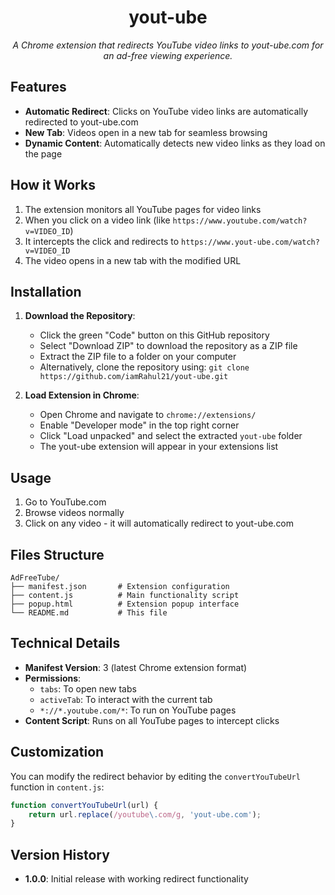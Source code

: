 <div align="center">

# yout-ube

<em>A Chrome extension that redirects YouTube video links to yout-ube.com for an ad-free viewing experience.</em>

</div>

## Features

- **Automatic Redirect**: Clicks on YouTube video links are automatically redirected to yout-ube.com
- **New Tab**: Videos open in a new tab for seamless browsing
- **Dynamic Content**: Automatically detects new video links as they load on the page

## How it Works

1. The extension monitors all YouTube pages for video links
2. When you click on a video link (like `https://www.youtube.com/watch?v=VIDEO_ID`)
3. It intercepts the click and redirects to `https://www.yout-ube.com/watch?v=VIDEO_ID`
4. The video opens in a new tab with the modified URL

## Installation

1. **Download the Repository**:
   - Click the green "Code" button on this GitHub repository
   - Select "Download ZIP" to download the repository as a ZIP file
   - Extract the ZIP file to a folder on your computer
   - Alternatively, clone the repository using: `git clone https://github.com/iamRahul21/yout-ube.git`

2. **Load Extension in Chrome**:
   - Open Chrome and navigate to `chrome://extensions/`
   - Enable "Developer mode" in the top right corner
   - Click "Load unpacked" and select the extracted `yout-ube` folder
   - The yout-ube extension will appear in your extensions list

## Usage

1. Go to YouTube.com
2. Browse videos normally
3. Click on any video - it will automatically redirect to yout-ube.com

## Files Structure

```
AdFreeTube/
├── manifest.json       # Extension configuration
├── content.js          # Main functionality script
├── popup.html          # Extension popup interface
└── README.md           # This file
```

## Technical Details

- **Manifest Version**: 3 (latest Chrome extension format)
- **Permissions**: 
  - `tabs`: To open new tabs
  - `activeTab`: To interact with the current tab
  - `*://*.youtube.com/*`: To run on YouTube pages
- **Content Script**: Runs on all YouTube pages to intercept clicks

## Customization

You can modify the redirect behavior by editing the `convertYouTubeUrl` function in `content.js`:

```javascript
function convertYouTubeUrl(url) {
    return url.replace(/youtube\.com/g, 'yout-ube.com');
}
```

## Version History

- **1.0.0**: Initial release with working redirect functionality